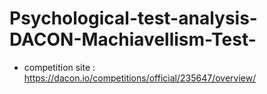 # Psychological-test-analysis-DACON-Machiavellism-Test-

 -  competition site : https://dacon.io/competitions/official/235647/overview/
